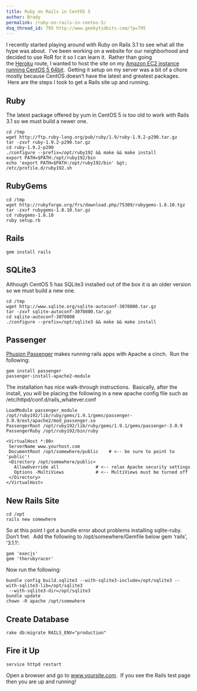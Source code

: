 ```yaml
---
title: Ruby on Rails in CentOS 5
author: Brady
permalink: /ruby-on-rails-in-centos-5/
dsq_thread_id: 795 http://www.geekytidbits.com/?p=795
---
```


I recently started playing around with Ruby on Rails 3.1 to see what all the hype was about.  I&#8217;ve been working on a website for our neighborhood and decided to use RoR for it so I can learn it.  Rather than going the <a href="http://www.heroku.com/" target="_blank">Heroku</a> route, I wanted to host the site on my <a href="/setup-lamp-server-amazon-ec2/" target="_blank">Amazon EC2 instance running CentOS 5 64bit</a>.  Getting it setup on my server was a bit of a chore mostly because CentOS doesn&#8217;t have the latest and greatest packages.  Here are the steps I took to get a Rails site up and running.

## Ruby

The latest package offered by yum in CentOS 5 is too old to work with Rails 3.1 so we must build a newer one.

```shell
cd /tmp
wget http://ftp.ruby-lang.org/pub/ruby/1.9/ruby-1.9.2-p290.tar.gz
tar -zxvf ruby-1.9.2-p290.tar.gz
cd ruby-1.9.2-p290
./configure --prefix=/opt/ruby192 && make && make install
export PATH=$PATH:/opt/ruby192/bin
echo 'export PATH=$PATH:/opt/ruby192/bin' &gt; /etc/profile.d/ruby192.sh
```

## RubyGems

```shell
cd /tmp
wget http://rubyforge.org/frs/download.php/75309/rubygems-1.8.10.tgz
tar -zxvf rubygems-1.8.10.tar.gz
cd rubygems-1.8.10
ruby setup.rb
```

## Rails

```shell
gem install rails
```

## SQLite3

Although CentOS 5 has SQLite3 installed out of the box it is an older version so we must build a new one.

```shell
cd /tmp
wget http://www.sqlite.org/sqlite-autoconf-3070800.tar.gz
tar -zxvf sqlite-autoconf-3070800.tar.gz
cd sqlite-autoconf-3070800
./configure --prefix=/opt/sqlite3 && make && make install
```

## Passenger

<a href="http://www.modrails.com/" target="_blank">Phusion Passenger</a> makes running rails apps with Apache a cinch.  Run the following:

```shell
gem install passenger
passenger-install-apache2-module
```

The installation has nice walk-through instructions.  Basically, after the install, you will be placing the following in a new apache config file such as /etc/httpd/conf.d/rails_whatever.conf

```
LoadModule passenger_module /opt/ruby192/lib/ruby/gems/1.9.1/gems/passenger-3.0.9/ext/apache2/mod_passenger.so
PassengerRoot /opt/ruby192/lib/ruby/gems/1.9.1/gems/passenger-3.0.9
PassengerRuby /opt/ruby192/bin/ruby

<VirtualHost *:80>
 ServerName www.yourhost.com
 DocumentRoot /opt/somewhere/public    # <-- be sure to point to 'public'!
 <Directory /opt/somewhere/public>
   AllowOverride all              # <-- relax Apache security settings
   Options -MultiViews            # <-- MultiViews must be turned off
 </Directory>
</VirtualHost>
```

## New Rails Site

```shell
cd /opt
rails new somewhere
```

So at this point I got a bundle error about problems installing sqlite-ruby. Don&#8217;t fret.  Add the following to /opt/somewhere/Gemfile below gem &#8216;rails&#8217;, &#8216;3.1.1&#8217;:

```shell
gem 'execjs'
gem 'therubyracer'
```

Now run the following:

```shell
bundle config build.sqlite3 --with-sqlite3-include=/opt/sqlite3 --with-sqlite3-lib=/opt/sqlite3
 --with-sqlite3-dir=/opt/sqlite3
bundle update
chown -R apache /opt/somewhere
```

## Create Database

```shell
rake db:migrate RAILS_ENV="production"
```

## Fire it Up

```shell
service httpd restart
```

Open a browser and go to www.yoursite.com.  If you see the Rails test page then you are up and running!
